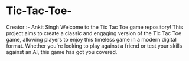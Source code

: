 # Tic-Tac-Toe-
Creator :- Ankit Singh
Welcome to the Tic Tac Toe game repository! This project aims to create a classic and engaging version of the Tic Tac Toe game, allowing players to enjoy this timeless game in a modern digital format. Whether you're looking to play against a friend or test your skills against an AI, this game has got you covered.
